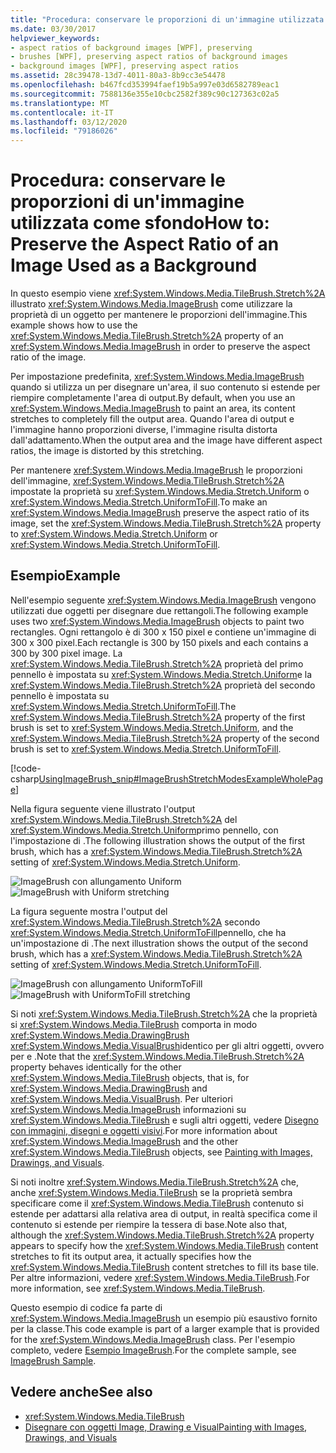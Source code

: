 ```yaml
---
title: "Procedura: conservare le proporzioni di un'immagine utilizzata come sfondo"
ms.date: 03/30/2017
helpviewer_keywords:
- aspect ratios of background images [WPF], preserving
- brushes [WPF], preserving aspect ratios of background images
- background images [WPF], preserving aspect ratios
ms.assetid: 28c39478-13d7-4011-80a3-8b9cc3e54478
ms.openlocfilehash: b467fcd353994faef19b5a997e03d6582789eac1
ms.sourcegitcommit: 7588136e355e10cbc2582f389c90c127363c02a5
ms.translationtype: MT
ms.contentlocale: it-IT
ms.lasthandoff: 03/12/2020
ms.locfileid: "79186026"
---
```

# <a name="how-to-preserve-the-aspect-ratio-of-an-image-used-as-a-background"></a><span data-ttu-id="f5d0c-102">Procedura: conservare le proporzioni di un'immagine utilizzata come sfondo</span><span class="sxs-lookup"><span data-stu-id="f5d0c-102">How to: Preserve the Aspect Ratio of an Image Used as a Background</span></span>
<span data-ttu-id="f5d0c-103">In questo esempio viene <xref:System.Windows.Media.TileBrush.Stretch%2A> illustrato <xref:System.Windows.Media.ImageBrush> come utilizzare la proprietà di un oggetto per mantenere le proporzioni dell'immagine.</span><span class="sxs-lookup"><span data-stu-id="f5d0c-103">This example shows how to use the <xref:System.Windows.Media.TileBrush.Stretch%2A> property of an <xref:System.Windows.Media.ImageBrush> in order to preserve the aspect ratio of the image.</span></span>  
  
 <span data-ttu-id="f5d0c-104">Per impostazione predefinita, <xref:System.Windows.Media.ImageBrush> quando si utilizza un per disegnare un'area, il suo contenuto si estende per riempire completamente l'area di output.</span><span class="sxs-lookup"><span data-stu-id="f5d0c-104">By default, when you use an <xref:System.Windows.Media.ImageBrush> to paint an area, its content stretches to completely fill the output area.</span></span> <span data-ttu-id="f5d0c-105">Quando l'area di output e l'immagine hanno proporzioni diverse, l'immagine risulta distorta dall'adattamento.</span><span class="sxs-lookup"><span data-stu-id="f5d0c-105">When the output area and the image have different aspect ratios, the image is distorted by this stretching.</span></span>  
  
 <span data-ttu-id="f5d0c-106">Per mantenere <xref:System.Windows.Media.ImageBrush> le proporzioni dell'immagine, <xref:System.Windows.Media.TileBrush.Stretch%2A> impostate la proprietà su <xref:System.Windows.Media.Stretch.Uniform> o <xref:System.Windows.Media.Stretch.UniformToFill>.</span><span class="sxs-lookup"><span data-stu-id="f5d0c-106">To make an <xref:System.Windows.Media.ImageBrush> preserve the aspect ratio of its image, set the <xref:System.Windows.Media.TileBrush.Stretch%2A> property to <xref:System.Windows.Media.Stretch.Uniform> or <xref:System.Windows.Media.Stretch.UniformToFill>.</span></span>  
  
## <a name="example"></a><span data-ttu-id="f5d0c-107">Esempio</span><span class="sxs-lookup"><span data-stu-id="f5d0c-107">Example</span></span>  
 <span data-ttu-id="f5d0c-108">Nell'esempio seguente <xref:System.Windows.Media.ImageBrush> vengono utilizzati due oggetti per disegnare due rettangoli.</span><span class="sxs-lookup"><span data-stu-id="f5d0c-108">The following example uses two <xref:System.Windows.Media.ImageBrush> objects to paint two rectangles.</span></span> <span data-ttu-id="f5d0c-109">Ogni rettangolo è di 300 x 150 pixel e contiene un'immagine di 300 x 300 pixel.</span><span class="sxs-lookup"><span data-stu-id="f5d0c-109">Each rectangle is 300 by 150 pixels and each contains a 300 by 300 pixel image.</span></span> <span data-ttu-id="f5d0c-110">La <xref:System.Windows.Media.TileBrush.Stretch%2A> proprietà del primo pennello è impostata su <xref:System.Windows.Media.Stretch.Uniform>e la <xref:System.Windows.Media.TileBrush.Stretch%2A> proprietà del secondo pennello è impostata su <xref:System.Windows.Media.Stretch.UniformToFill>.</span><span class="sxs-lookup"><span data-stu-id="f5d0c-110">The <xref:System.Windows.Media.TileBrush.Stretch%2A> property of the first brush is set to <xref:System.Windows.Media.Stretch.Uniform>, and the <xref:System.Windows.Media.TileBrush.Stretch%2A> property of the second brush is set to <xref:System.Windows.Media.Stretch.UniformToFill>.</span></span>  
  
 [!code-csharp[UsingImageBrush_snip#ImageBrushStretchModesExampleWholePage](~/samples/snippets/csharp/VS_Snippets_Wpf/UsingImageBrush_snip/CSharp/StretchModes.cs#imagebrushstretchmodesexamplewholepage)]  
  
 <span data-ttu-id="f5d0c-111">Nella figura seguente viene illustrato l'output <xref:System.Windows.Media.TileBrush.Stretch%2A> del <xref:System.Windows.Media.Stretch.Uniform>primo pennello, con l'impostazione di .</span><span class="sxs-lookup"><span data-stu-id="f5d0c-111">The following illustration shows the output of the first brush, which has a <xref:System.Windows.Media.TileBrush.Stretch%2A> setting of <xref:System.Windows.Media.Stretch.Uniform>.</span></span>  
  
 <span data-ttu-id="f5d0c-112">![ImageBrush con allungamento Uniform](./media/graphicsmm-imagebrushuniformstretch.jpg "graphicsmm_ImageBrushUniformStretch")</span><span class="sxs-lookup"><span data-stu-id="f5d0c-112">![ImageBrush with Uniform stretching](./media/graphicsmm-imagebrushuniformstretch.jpg "graphicsmm_ImageBrushUniformStretch")</span></span>  
  
 <span data-ttu-id="f5d0c-113">La figura seguente mostra l'output del <xref:System.Windows.Media.TileBrush.Stretch%2A> secondo <xref:System.Windows.Media.Stretch.UniformToFill>pennello, che ha un'impostazione di .</span><span class="sxs-lookup"><span data-stu-id="f5d0c-113">The next illustration shows the output of the second brush, which has a <xref:System.Windows.Media.TileBrush.Stretch%2A> setting of <xref:System.Windows.Media.Stretch.UniformToFill>.</span></span>  
  
 <span data-ttu-id="f5d0c-114">![ImageBrush con allungamento UniformToFill](./media/graphicsmm-imagebrushuniformtofillstretch.jpg "graphicsmm_ImageBrushUniformToFillStretch")</span><span class="sxs-lookup"><span data-stu-id="f5d0c-114">![ImageBrush with UniformToFill stretching](./media/graphicsmm-imagebrushuniformtofillstretch.jpg "graphicsmm_ImageBrushUniformToFillStretch")</span></span>  
  
 <span data-ttu-id="f5d0c-115">Si noti <xref:System.Windows.Media.TileBrush.Stretch%2A> che la proprietà si <xref:System.Windows.Media.TileBrush> comporta in modo <xref:System.Windows.Media.DrawingBrush> <xref:System.Windows.Media.VisualBrush>identico per gli altri oggetti, ovvero per e .</span><span class="sxs-lookup"><span data-stu-id="f5d0c-115">Note that the <xref:System.Windows.Media.TileBrush.Stretch%2A> property behaves identically for the other <xref:System.Windows.Media.TileBrush> objects, that is, for <xref:System.Windows.Media.DrawingBrush> and <xref:System.Windows.Media.VisualBrush>.</span></span> <span data-ttu-id="f5d0c-116">Per ulteriori <xref:System.Windows.Media.ImageBrush> informazioni su <xref:System.Windows.Media.TileBrush> e sugli altri oggetti, vedere [Disegno con immagini, disegni e oggetti visivi](painting-with-images-drawings-and-visuals.md).</span><span class="sxs-lookup"><span data-stu-id="f5d0c-116">For more information about <xref:System.Windows.Media.ImageBrush> and the other <xref:System.Windows.Media.TileBrush> objects, see [Painting with Images, Drawings, and Visuals](painting-with-images-drawings-and-visuals.md).</span></span>  
  
 <span data-ttu-id="f5d0c-117">Si noti inoltre <xref:System.Windows.Media.TileBrush.Stretch%2A> che, anche <xref:System.Windows.Media.TileBrush> se la proprietà sembra specificare come il <xref:System.Windows.Media.TileBrush> contenuto si estende per adattarsi alla relativa area di output, in realtà specifica come il contenuto si estende per riempire la tessera di base.</span><span class="sxs-lookup"><span data-stu-id="f5d0c-117">Note also that, although the <xref:System.Windows.Media.TileBrush.Stretch%2A> property appears to specify how the <xref:System.Windows.Media.TileBrush> content stretches to fit its output area, it actually specifies how the <xref:System.Windows.Media.TileBrush> content stretches to fill its base tile.</span></span> <span data-ttu-id="f5d0c-118">Per altre informazioni, vedere <xref:System.Windows.Media.TileBrush>.</span><span class="sxs-lookup"><span data-stu-id="f5d0c-118">For more information, see <xref:System.Windows.Media.TileBrush>.</span></span>  
  
 <span data-ttu-id="f5d0c-119">Questo esempio di codice fa parte di <xref:System.Windows.Media.ImageBrush> un esempio più esaustivo fornito per la classe.</span><span class="sxs-lookup"><span data-stu-id="f5d0c-119">This code example is part of a larger example that is provided for the <xref:System.Windows.Media.ImageBrush> class.</span></span> <span data-ttu-id="f5d0c-120">Per l'esempio completo, vedere [Esempio ImageBrush](https://github.com/Microsoft/WPF-Samples/tree/master/Graphics/ImageBrush).</span><span class="sxs-lookup"><span data-stu-id="f5d0c-120">For the complete sample, see [ImageBrush Sample](https://github.com/Microsoft/WPF-Samples/tree/master/Graphics/ImageBrush).</span></span>  
  
## <a name="see-also"></a><span data-ttu-id="f5d0c-121">Vedere anche</span><span class="sxs-lookup"><span data-stu-id="f5d0c-121">See also</span></span>

- <xref:System.Windows.Media.TileBrush>
- [<span data-ttu-id="f5d0c-122">Disegnare con oggetti Image, Drawing e Visual</span><span class="sxs-lookup"><span data-stu-id="f5d0c-122">Painting with Images, Drawings, and Visuals</span></span>](painting-with-images-drawings-and-visuals.md)
